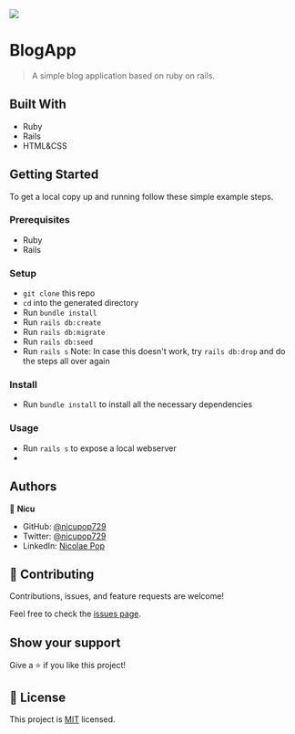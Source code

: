 ![](https://img.shields.io/badge/Microverse-blueviolet)

# BlogApp

> A simple blog application based on ruby on rails.


## Built With

- Ruby
- Rails
- HTML&CSS

## Getting Started

To get a local copy up and running follow these simple example steps.

### Prerequisites
- Ruby
- Rails

### Setup
- `git clone` this repo
- `cd` into the generated directory
- Run `bundle install`
- Run `rails db:create` 
- Run `rails db:migrate` 
- Run `rails db:seed` 
- Run `rails s` 
Note: In case this doesn't work, try `rails db:drop` and do the steps all over again

### Install
- Run `bundle install` to install all the necessary dependencies

### Usage
- Run `rails s` to expose a local webserver
- 
## Authors

👤 **Nicu**

- GitHub: [@nicupop729](https://github.com/nicupop729)
- Twitter: [@nicupop729](https://twitter.com/nicupop729)
- LinkedIn: [Nicolae Pop](https://www.linkedin.com/in/nicolae-pop/)

## 🤝 Contributing

Contributions, issues, and feature requests are welcome!

Feel free to check the [issues page](https://github.com/nicupop729/blog-app/issues).

## Show your support

Give a ⭐️ if you like this project!

## 📝 License

This project is [MIT](./MIT.md) licensed.